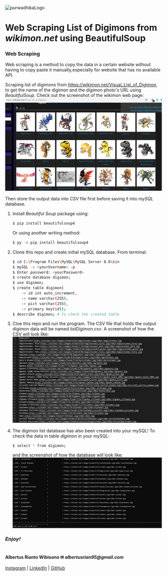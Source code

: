 ![purwadhikaLogo](https://d1ah56qj523gwb.cloudfront.net/uploads/organizations/logos/1538557444-kcgv11HXelvcOnlyrGcEpfwAf6hbPMhC.png)

# Web Scraping List of Digimons from *wikimon.net* using BeautifulSoup
### Web Scraping
Web scraping is a method to copy the data in a certain website without having to copy paste it manually,especially for website that has no available API.

Scraping list of digimons from https://wikimon.net/Visual_List_of_Digimon, to get the name of the digimon and the digimon photo's URL using *BeautifulSoup*. Check out the screenshot of the wikimon web page:
![wikimon](./ss1.png)

Then store the output data into *CSV* file first before saving it into *mySQL* database.
1. Install *Beautiful Soup* package using:
    ```bash
    $ pip install beautifulsoup4
    ```
    Or using another writing method:
    ```bash
    $ py -m pip install beautifulsoup4
    ```

2. Clone this repo and create initial mySQL database. From terminal:
    ```bash
    $ cd C:\Program Files\MySQL\MySQL Server 8.0\bin
    $ mySQL -u <yourUsername> -p
    $ Enter password: <yourPassword>
    $ create database digimon;
    $ use digimon;
    $ create table digimon(
        -> id int auto_increment,
        -> name varchar(255),
        -> pict varchar(255),
        -> primary key(id));
    $ describe digimon; # to check the created table        
    ```

3. Cloe this repo and *run* the program. The CSV file that holds the output digimon data will be named *listDigimon.csv*. A screenshot of how the CSV will look like:
    ![CSVdigimon](./ss3.png)

4. The digimon list database has also been created into your mySQL! To check the data in table *digimon* in your mySQL:
    ```bash
    $ select * from digimon;
    ```
    and the screenshot of how the database will look like:
        ![SQLdigimon](./ss2.png)

### **_Enjoy!_**

#

#### Albertus Rianto Wibisono ✉ _albertusrian95@gmail.com_

[Instagram](https://www.instagram.com/rian__wibisono) | 
[LinkedIn](https://www.linkedin.com/in/albertusrian95/) |
[GitHub](https://www.github.com/RiantoWibisono)
